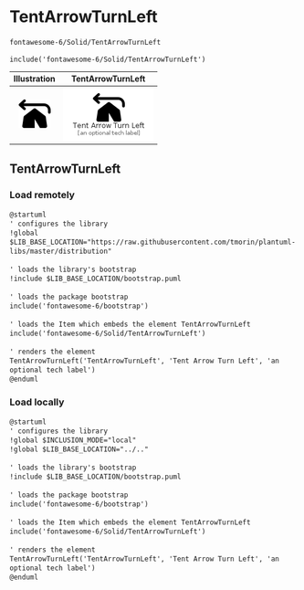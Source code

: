 # TentArrowTurnLeft


```text
fontawesome-6/Solid/TentArrowTurnLeft
```

```text
include('fontawesome-6/Solid/TentArrowTurnLeft')
```



| Illustration | TentArrowTurnLeft |
| :---: | :---: |
| ![illustration for Illustration](../../fontawesome-6/Solid/TentArrowTurnLeft.png) | ![illustration for TentArrowTurnLeft](../../fontawesome-6/Solid/TentArrowTurnLeft.Local.png) |




## TentArrowTurnLeft

### Load remotely
```plantuml
@startuml
' configures the library
!global $LIB_BASE_LOCATION="https://raw.githubusercontent.com/tmorin/plantuml-libs/master/distribution"

' loads the library's bootstrap
!include $LIB_BASE_LOCATION/bootstrap.puml

' loads the package bootstrap
include('fontawesome-6/bootstrap')

' loads the Item which embeds the element TentArrowTurnLeft
include('fontawesome-6/Solid/TentArrowTurnLeft')

' renders the element
TentArrowTurnLeft('TentArrowTurnLeft', 'Tent Arrow Turn Left', 'an optional tech label')
@enduml
```

### Load locally
```plantuml
@startuml
' configures the library
!global $INCLUSION_MODE="local"
!global $LIB_BASE_LOCATION="../.."

' loads the library's bootstrap
!include $LIB_BASE_LOCATION/bootstrap.puml

' loads the package bootstrap
include('fontawesome-6/bootstrap')

' loads the Item which embeds the element TentArrowTurnLeft
include('fontawesome-6/Solid/TentArrowTurnLeft')

' renders the element
TentArrowTurnLeft('TentArrowTurnLeft', 'Tent Arrow Turn Left', 'an optional tech label')
@enduml
```

